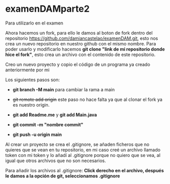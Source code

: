 # examenDAMparte2
Para utilizarlo en el examen

Ahora hacemos un fork, para ello le damos al boton de fork dentro del repositorio https://github.com/damiancastelao/examenDAM.git, esto nos crea un nuevo repositorio en nuestro github con el mismo nombre. Para poder usarlo y modificarlo hacemos **git clone "link de mi repositorio donde hice el fork"**, esto crea un archivo con el contenido de este repositorio.

Creo un nuevo proyecto y copio el código de un programa ya creado anteriormente por mi

Los siguientes pasos son:

* **git branch -M main** para cambiar la rama a main

* ~~git remote add origin~~ este paso no hace falta ya que al clonar el fork ya es nuestro origin.

* **git add Readme.me** y **git add Main.java**

* **git commit -m "nombre commit"**

* **git push -u origin main**

Al crear un proyecto se crea el .gitignore, se añaden ficheros que no quieres que se vean en tu repositorio, en mi caso creé un archivo llamado token con mi token y lo añadí al .gitignore porque no quiero que se vea, al igual que otros archivos que no son necesarios.

Para añadir los archivos al .gitignore: **Click derecho en el archivo, después le damos a la opción de git, seleccionamos .gitignore**


